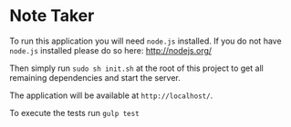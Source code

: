 Note Taker
===

To run this application you will need `node.js` installed. If you do not have `node.js` installed please do so here: http://nodejs.org/

Then simply run `sudo sh init.sh` at the root of this project to get all remaining dependencies and start the server.

The application will be available at `http://localhost/`.

To execute the tests run `gulp test`
